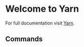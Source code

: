 # Welcome to Yarn

For full documentation visit [Yarn](https://yarnpkg.com/zh-Hans/).

## Commands




